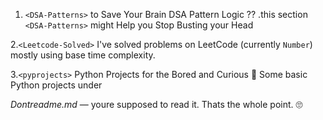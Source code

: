 1. `<DSA-Patterns>` to Save Your Brain 
DSA Pattern Logic ?? .this section `<DSA-Patterns>` might Help you Stop Busting your Head

 2.`<Leetcode-Solved>`
I've solved problems on LeetCode (currently `Number`) mostly using base time complexity.  

3.`<pyprojects>` 
Python Projects for the Bored and Curious 🐍
Some basic Python projects under <PyProjects>

*Dontreadme.md* — youre supposed to read it. Thats the whole point. 🙄
